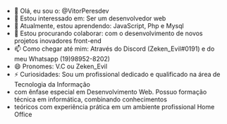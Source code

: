 - 👋 Olá, eu sou o: @VitorPeresdev
- 👀 Estou interessado em: Ser um desenvolvedor web
- 🌱 Atualmente, estou aprendendo: JavaScript, Php e Mysql
- 💞️ Estou procurando colaborar: com o desenvolvimento de novos projetos inovadores front-end
- 📫 Como chegar até mim: Através do Discord (Zeken_Evil#0191) e do meu Whatsapp (19)98952-8202)
- 😄 Pronomes: V.C ou Zeken_Evil
- ⚡ Curiosidades: Sou um profissional dedicado e qualificado na área de Tecnologia da Informação
-  com ênfase especial em Desenvolvimento Web. Possuo formação técnica em informática, combinando conhecimentos
-  teóricos com experiência prática em um ambiente profissional Home Office

<!---
VitorPeresdev/VitorPeresdev is a ✨ special ✨ repository because its `README.md` (this file) appears on your GitHub profile.
You can click the Preview link to take a look at your changes.
--->
